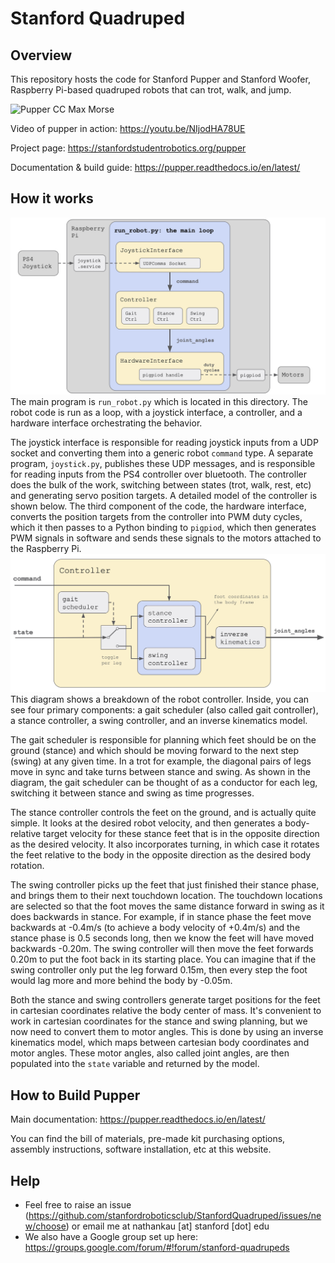# Stanford Quadruped

## Overview
This repository hosts the code for Stanford Pupper and Stanford Woofer, Raspberry Pi-based quadruped robots that can trot, walk, and jump. 

![Pupper CC Max Morse](https://live.staticflickr.com/65535/49614690753_78edca83bc_4k.jpg)

Video of pupper in action: https://youtu.be/NIjodHA78UE

Project page: https://stanfordstudentrobotics.org/pupper

Documentation & build guide: https://pupper.readthedocs.io/en/latest/

## How it works
![Overview diagram](imgs/diagram1.jpg)
The main program is ```run_robot.py``` which is located in this directory. The robot code is run as a loop, with a joystick interface, a controller, and a hardware interface orchestrating the behavior. 

The joystick interface is responsible for reading joystick inputs from a UDP socket and converting them into a generic robot ```command``` type. A separate program, ```joystick.py```, publishes these UDP messages, and is responsible for reading inputs from the PS4 controller over bluetooth. The controller does the bulk of the work, switching between states (trot, walk, rest, etc) and generating servo position targets. A detailed model of the controller is shown below. The third component of the code, the hardware interface, converts the position targets from the controller into PWM duty cycles, which it then passes to a Python binding to ```pigpiod```, which then generates PWM signals in software and sends these signals to the motors attached to the Raspberry Pi.
![Controller diagram](imgs/diagram2.jpg)
This diagram shows a breakdown of the robot controller. Inside, you can see four primary components: a gait scheduler (also called gait controller), a stance controller, a swing controller, and an inverse kinematics model. 

The gait scheduler is responsible for planning which feet should be on the ground (stance) and which should be moving forward to the next step (swing) at any given time. In a trot for example, the diagonal pairs of legs move in sync and take turns between stance and swing. As shown in the diagram, the gait scheduler can be thought of as a conductor for each leg, switching it between stance and swing as time progresses. 

The stance controller controls the feet on the ground, and is actually quite simple. It looks at the desired robot velocity, and then generates a body-relative target velocity for these stance feet that is in the opposite direction as the desired velocity. It also incorporates turning, in which case it rotates the feet relative to the body in the opposite direction as the desired body rotation. 

The swing controller picks up the feet that just finished their stance phase, and brings them to their next touchdown location. The touchdown locations are selected so that the foot moves the same distance forward in swing as it does backwards in stance. For example, if in stance phase the feet move backwards at -0.4m/s (to achieve a body velocity of +0.4m/s) and the stance phase is 0.5 seconds long, then we know the feet will have moved backwards -0.20m. The swing controller will then move the feet forwards 0.20m to put the foot back in its starting place. You can imagine that if the swing controller only put the leg forward 0.15m, then every step the foot would lag more and more behind the body by -0.05m. 

Both the stance and swing controllers generate target positions for the feet in cartesian coordinates relative the body center of mass. It's convenient to work in cartesian coordinates for the stance and swing planning, but we now need to convert them to motor angles. This is done by using an inverse kinematics model, which maps between cartesian body coordinates and motor angles. These motor angles, also called joint angles, are then populated into the ```state``` variable and returned by the model. 


## How to Build Pupper
Main documentation: https://pupper.readthedocs.io/en/latest/

You can find the bill of materials, pre-made kit purchasing options, assembly instructions, software installation, etc at this website.


## Help
- Feel free to raise an issue (https://github.com/stanfordroboticsclub/StanfordQuadruped/issues/new/choose) or email me at nathankau [at] stanford [dot] edu
- We also have a Google group set up here: https://groups.google.com/forum/#!forum/stanford-quadrupeds


